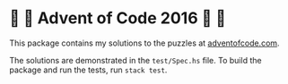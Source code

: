 # :christmas_tree: :santa: Advent of Code 2016 :santa: :christmas_tree:

This package contains my solutions to the puzzles at [adventofcode.com](http://adventofcode.com).

The solutions are demonstrated in the `test/Spec.hs` file. To build the package and run the tests, run `stack test`.